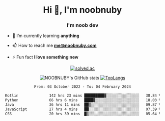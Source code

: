 <h1 align="center">Hi 👋, I'm noobnuby</h1>
<h3 align="center">I'm noob dev</h3>

- 🌱 I’m currently learning **anything**

- 📫 How to reach me **me@noobnuby.com**

- ⚡ Fun fact **I love something new**

<div align="center">
  
[![solved.ac](https://solvedac-cards-starcea.paring.moe/profile/noobnuby)](https://solved.ac/profile/noobnuby)

<div>
<div align="center">

![NOOBNUBY's GitHub stats](https://github-readme-stats.vercel.app/api?username=NOOBNUBY&show_icons=true&theme=dark)
[![TopLangs](https://github-readme-stats.vercel.app/api/top-langs/?username=NOOBNUBY&layout=compact&theme=dark)](https://github.com/anuraghazra/github-readme-stats)

</div>

<!--START_SECTION:waka-->

```txt
From: 03 October 2022 - To: 04 February 2024

Kotlin              142 hrs 23 mins █████████▓░░░░░░░░░░░░░░░   38.84 %
Python              66 hrs 6 mins   ████▓░░░░░░░░░░░░░░░░░░░░   18.03 %
Java                36 hrs 11 mins  ██▒░░░░░░░░░░░░░░░░░░░░░░   09.87 %
JavaScript          27 hrs 4 mins   ██░░░░░░░░░░░░░░░░░░░░░░░   07.39 %
CSS                 20 hrs 39 mins  █▒░░░░░░░░░░░░░░░░░░░░░░░   05.64 %
```

<!--END_SECTION:waka-->
